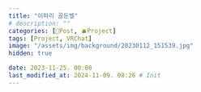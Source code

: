 ```yaml
---
title: "이파리 골든벨"
# description: ""
categories: [📀Post, 🫐Project]
tags: [Project, VRChat]
image: "/assets/img/background/20230112_151539.jpg"
hidden: true

date: 2023-11-25. 00:00
last_modified_at: 2024-11-09. 08:26 # Init
---
```

